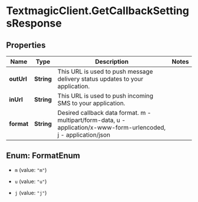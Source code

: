 # TextmagicClient.GetCallbackSettingsResponse

## Properties
Name | Type | Description | Notes
------------ | ------------- | ------------- | -------------
**outUrl** | **String** | This URL is used to push message delivery status updates to your application. | 
**inUrl** | **String** | This URL is used to push incoming SMS to your application. | 
**format** | **String** | Desired callback data format. m - multipart/form-data, u - application/x-www-form-urlencoded, j - application/json | 


<a name="FormatEnum"></a>
## Enum: FormatEnum


* `m` (value: `"m"`)

* `u` (value: `"u"`)

* `j` (value: `"j"`)




